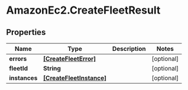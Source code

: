 # AmazonEc2.CreateFleetResult

## Properties

Name | Type | Description | Notes
------------ | ------------- | ------------- | -------------
**errors** | [**[CreateFleetError]**](CreateFleetError.md) |  | [optional] 
**fleetId** | **String** |  | [optional] 
**instances** | [**[CreateFleetInstance]**](CreateFleetInstance.md) |  | [optional] 


